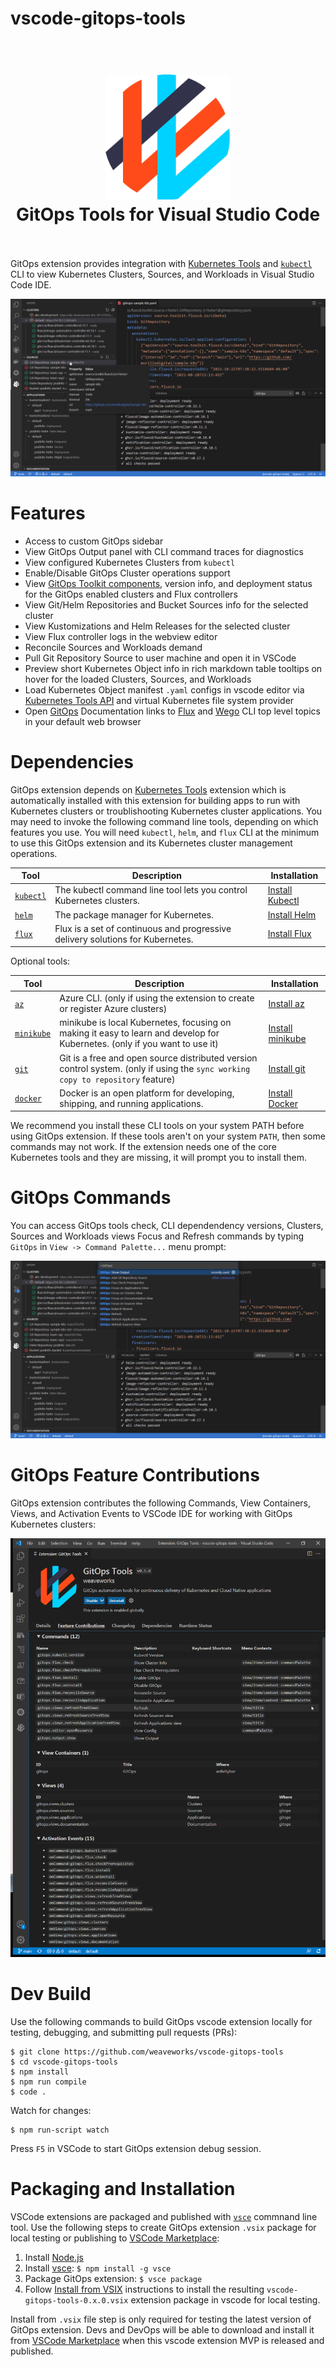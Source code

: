 # vscode-gitops-tools

<h1 align="center">
  <br />
    <img src="resources/icons/gitops-logo.png" alt="GitOps" width="200" />
  <br />
  GitOps Tools for Visual Studio Code
  <br />
  <br />
</h1>

GitOps extension provides integration with [Kubernetes Tools](https://marketplace.visualstudio.com/items?itemName=ms-kubernetes-tools.vscode-kubernetes-tools) and [`kubectl`](https://kubernetes.io/docs/reference/kubectl/overview/) CLI to view Kubernetes Clusters, Sources, and Workloads in Visual Studio Code IDE.

![VSCode GitOps Tools](docs/images/vscode-gitops-tools.png)

# Features

- Access to custom GitOps sidebar
- View GitOps Output panel with CLI command traces for diagnostics
- View configured Kubernetes Clusters from `kubectl`
- Enable/Disable GitOps Cluster operations support
- View [GitOps Toolkit components](https://fluxcd.io/docs/components/), version info, and deployment status for the GitOps enabled clusters and Flux controllers
- View Git/Helm Repositories and Bucket Sources info for the selected cluster
- View Kustomizations and Helm Releases for the selected cluster
- View Flux controller logs in the webview editor
- Reconcile Sources and Workloads demand
- Pull Git Repository Source to user machine and open it in VSCode
- Preview short Kubernetes Object info in rich markdown table tooltips on hover for the loaded Clusters, Sources, and Workloads
- Load Kubernetes Object manifest `.yaml` configs in vscode editor via [Kubernetes Tools API](https://github.com/Azure/vscode-kubernetes-tools-api) and virtual Kubernetes file system provider
- Open [GitOps](https://www.weave.works/technologies/gitops/) Documentation links to [Flux](https://fluxcd.io/) and [Wego](https://www.weave.works/product/gitops-core/) CLI top level topics in your default web browser

# Dependencies

GitOps extension depends on [Kubernetes Tools](https://marketplace.visualstudio.com/items?itemName=ms-kubernetes-tools.vscode-kubernetes-tools) extension which is automatically installed with this extension for building apps to run with Kubernetes clusters or troublishooting Kubernetes cluster applications. You may need to invoke the following command line tools, depending on which features you use. You will need `kubectl`, `helm`, and `flux` CLI at the minimum to use this GitOps extension and its Kubernetes cluster management operations.

Tool | Description | Installation
--- | --- | ---
[`kubectl`](https://kubernetes.io/docs/reference/kubectl/overview/) | The kubectl command line tool lets you control Kubernetes clusters.  | [Install Kubectl](https://kubectl.docs.kubernetes.io/installation/kubectl/)
[`helm`](https://helm.sh) | The package manager for Kubernetes. | [Install Helm](https://helm.sh/docs/intro/install/)
[`flux`](https://fluxcd.io) | Flux is a set of continuous and progressive delivery solutions for Kubernetes. | [Install Flux](https://fluxcd.io/docs/installation/)

Optional tools:

Tool | Description | Installation
--- | --- | ---
[`az`](https://docs.microsoft.com/en-us/cli/azure/) | Azure CLI. (only if using the extension to create or register Azure clusters) | [Install az](https://docs.microsoft.com/en-us/cli/azure/install-azure-cli)
[`minikube`](https://minikube.sigs.k8s.io/docs/) | minikube is local Kubernetes, focusing on making it easy to learn and develop for Kubernetes. (only if you want to use it) | [Install minikube](https://minikube.sigs.k8s.io/docs/start/)
[`git`](https://git-scm.com) | Git is a free and open source distributed version control system. (only if using the `sync working copy to repository` feature) | [Install git](https://git-scm.com/downloads)
[`docker`](https://www.docker.com) | Docker is an open platform for developing, shipping, and running applications. | [Install Docker](https://docs.docker.com/get-docker/)


We recommend you install these CLI tools on your system PATH before using GitOps extension. If these tools aren't on your system `PATH`, then some commands may not work. If the extension needs one of the core Kubernetes tools and they are missing, it will prompt you to install them.

# GitOps Commands

You can access GitOps tools check, CLI dependendency versions, Clusters, Sources and Workloads views Focus and Refresh commands by typing `GitOps` in `View -> Command Palette...` menu prompt:

![VSCode GitOps Commands](docs/images/vscode-gitops-commands.png)

# GitOps Feature Contributions

GitOps extension contributes the following Commands, View Containers, Views, and Activation Events to VSCode IDE for working with GitOps Kubernetes clusters:

![VSCode GitOps Features](docs/images/vscode-gitops-features.png)

# Dev Build

Use the following commands to build GitOps vscode extension locally for testing, debugging, and submitting pull requests (PRs):

```
$ git clone https://github.com/weaveworks/vscode-gitops-tools
$ cd vscode-gitops-tools
$ npm install
$ npm run compile
$ code .
```

Watch for changes:

```
$ npm run-script watch
```

Press `F5` in VSCode to start GitOps extension debug session.

# Packaging and Installation

VSCode extensions are packaged and published with [`vsce`](https://code.visualstudio.com/api/working-with-extensions/publishing-extension) commnand line tool. Use the following steps to create GitOps extension `.vsix` package for local testing or publishing to [VSCode Marketplace](https://marketplace.visualstudio.com/vscode):

1. Install [Node.js](https://nodejs.org)
2. Install [vsce](https://github.com/microsoft/vscode-vsce): ```$ npm install -g vsce```
3. Package GitOps extension: ```$ vsce package```
4. Follow [Install from VSIX](https://code.visualstudio.com/docs/editor/extension-marketplace#_install-from-a-vsix) instructions to install the resulting `vscode-gitops-tools-0.x.0.vsix` extension package in vscode for local testing.

Install from `.vsix` file step is only required for testing the latest version of GitOps extension. Devs and DevOps will be able to download and install it from [VSCode Marketplace](https://marketplace.visualstudio.com/search?term=gitops&target=VSCode) when this vscode extension MVP is released and published.
